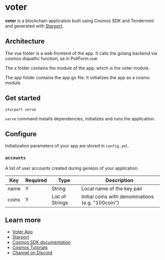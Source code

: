 # voter

**voter** is a blockchain application built using Cosmos SDK and Tendermint and generated with [Starport](https://github.com/tendermint/starport).

## Architecture

The vue folder is a web frontend of the app. It calls the golang backend via cosmos dispathc
function, as in PollForm.vue

The x folder contains the module of the app, which is the voter module.

The app folder contains the app.go file. It initializes the app as a cosmo module.

## Get started

```
starport serve
```

`serve` command installs dependencies, initializes and runs the application.

## Configure

Initialization parameters of your app are stored in `config.yml`.

### `accounts`

A list of user accounts created during genesis of your application.

| Key   | Required | Type            | Description                                       |
| ----- | -------- | --------------- | ------------------------------------------------- |
| name  | Y        | String          | Local name of the key pair                        |
| coins | Y        | List of Strings | Initial coins with denominations (e.g. "100coin") |

## Learn more

- [Voter App](https://tutorials.cosmos.network/voter/#x-voter-keeper-vote-go)
- [Starport](https://github.com/tendermint/starport)
- [Cosmos SDK documentation](https://docs.cosmos.network)
- [Cosmos Tutorials](https://tutorials.cosmos.network)
- [Channel on Discord](https://discord.gg/W8trcGV)
